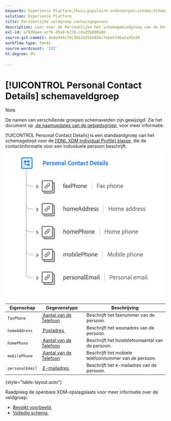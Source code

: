 ```yaml
---
keywords: Experience Platform;thuis;populaire onderwerpen;schema;Schema;XDM;individueel profiel;gebieden;schema's;Schema's;persoonlijke details;Schema ontwerp;gebiedsgroep;De groep van het Gebied;
solution: Experience Platform
title: Persoonlijke veldgroep contactgegevens
description: Leer over de Persoonlijke het schemagebiedgroep van de Details van het Contact.
exl-id: a78d9aee-ecf6-45a9-b270-cdad5b800a86
source-git-commit: de8e944cfec3b52d25bb02bcfebe57d6a2a35e39
workflow-type: tm+mt
source-wordcount: '137'
ht-degree: 0%

---
```



# [!UICONTROL Personal Contact Details] schemaveldgroep

>[!NOTE]
>
>De namen van verschillende groepen schemavelden zijn gewijzigd. Zie het document op [&#x200B; de naamupdates van de gebiedsgroep &#x200B;](../name-updates.md) voor meer informatie.

[!UICONTROL Personal Contact Details] is een standaardgroep van het schemagebied voor de [[!DNL XDM Individual Profile]  klasse &#x200B;](../../classes/individual-profile.md) die de contactinformatie voor een individuele persoon beschrijft.

![](../../images/field-groups/personal-contact-details.png)

| Eigenschap | Gegevenstype | Beschrijving |
| --- | --- | --- |
| `faxPhone` | [&#x200B; Aantal van de Telefoon &#x200B;](../../data-types/phone-number.md) | Beschrijft het faxnummer van de persoon. |
| `homeAddress` | [&#x200B; Postadres &#x200B;](../../data-types/postal-address.md) | Beschrijft het woonadres van de persoon. |
| `homePhone` | [&#x200B; Aantal van de Telefoon &#x200B;](../../data-types/phone-number.md) | Beschrijft het huistelefoonaantal van de persoon. |
| `mobilePhone` | [&#x200B; Aantal van de Telefoon &#x200B;](../../data-types/phone-number.md) | Beschrijft het mobiele telefoonnummer van de persoon. |
| `personalEmail` | [&#x200B; E-mailadres &#x200B;](../../data-types/email-address.md) | Beschrijft het e-mailadres van de persoon. |

{style="table-layout:auto"}

Raadpleeg de openbare XDM-opslagplaats voor meer informatie over de veldgroep:

* [&#x200B; Bevolkt voorbeeld &#x200B;](https://github.com/adobe/xdm/blob/master/components/fieldgroups/profile/profile-personal-details.example.1.json)
* [&#x200B; Volledig schema &#x200B;](https://github.com/adobe/xdm/blob/master/components/fieldgroups/profile/profile-personal-details.schema.json)
